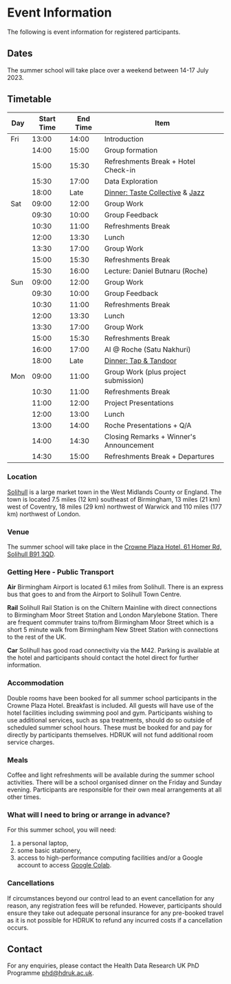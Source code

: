 # Event Information

The following is event information for registered participants.

## Dates

The summer school will take place over a weekend between 14-17 July 2023. 

## Timetable

|Day|Start Time|End Time|Item|
|---|----------|--------|----|
|Fri|13:00|14:00|Introduction|
|      |14:00|15:00|Group formation|
|      |15:00|15:30|Refreshments Break + Hotel Check-in|
|      |15:30|17:00|Data Exploration|
|      |18:00|Late |[Dinner: Taste Collective](https://tastecollectivesolihull.co.uk/) & [Jazz](https://solihullbid.co.uk/events/solihull-jazz-festival-2023/)| 
|Sat|09:00|12:00|Group Work|
|   |09:30|10:00|Group Feedback|
|   |10:30|11:00|Refreshments Break|
|   |12:00|13:30|Lunch|
|   |13:30|17:00|Group Work|
|   |15:00|15:30|Refreshments Break|
|   |15:30|16:00|Lecture: Daniel Butnaru (Roche)|
|Sun|09:00|12:00|Group Work|
|   |09:30|10:00|Group Feedback|
|   |10:30|11:00|Refreshments Break|
|   |12:00|13:30|Lunch|
|   |13:30|17:00|Group Work|
|   |15:00|15:30|Refreshments Break|
|   |16:00|17:00|AI @ Roche (Satu Nakhuri)|
|   |18:00|Late |[Dinner: Tap & Tandoor](https://tapandtandoor.co.uk/)| 
|Mon|09:00|11:00|Group Work (plus project submission)|
|   |10:30|11:00|Refreshments Break|
|   |11:00|12:00|Project Presentations|
|   |12:00|13:00|Lunch|
|   |13:00|14:00|Roche Presentations + Q/A|
|   |14:00|14:30|Closing Remarks + Winner's Announcement|
|   |14:30|15:00|Refreshments Break + Departures|

### Location

[Solihull](https://en.wikipedia.org/wiki/Solihull) is a large market town in the West Midlands County or England. The town is located 7.5 miles (12 km) southeast of Birmingham, 13 miles (21 km) west of Coventry, 18 miles (29 km) northwest of Warwick and 110 miles (177 km) northwest of London.

### Venue

The summer school will take place in the [Crowne Plaza Hotel, 61 Homer Rd, Solihull B91 3QD](https://www.ihg.com/crowneplaza/hotels/gb/en/solihull/bhxsl/hoteldetail).

### Getting Here - Public Transport 

**Air** Birmingham Airport is located 6.1 miles from Solihull. There is an express bus that goes to and from the Airport to Solihull Town Centre.

**Rail** Solihull Rail Station is on the Chiltern Mainline with direct connections to Birmingham Moor Street Station and London Marylebone Station. There are frequent commuter trains to/from Birmingham Moor Street which is a short 5 minute walk from Birmingham New Street Station with connections to the rest of the UK.

**Car** Solihull has good road connectivity via the M42. Parking is available at the hotel and participants should contact the hotel direct for further information.

### Accommodation

Double rooms have been booked for all summer school participants in the Crowne Plaza Hotel. Breakfast is included. All guests will have use of the hotel facilities including swimming pool and gym. Participants wishing to use additional services, such as spa treatments, should do so outside of scheduled summer school hours. These must be booked for and pay for directly by participants themselves. HDRUK will not fund additional room service charges.

### Meals

Coffee and light refreshments will be available during the summer school activities. There will be a school organised dinner on the Friday and Sunday evening. Participants are responsible for their own meal arrangements at all other times.

### What will I need to bring or arrange in advance?

For this summer school, you will need:

1. a personal laptop,
2. some basic stationery,
3. access to high-performance computing facilities and/or a Google account to access [Google Colab](https://colab.research.google.com/).

### Cancellations

If circumstances beyond our control lead to an event cancellation for any reason, any registration fees will be refunded. However, participants should ensure they take out adequate personal insurance for any pre-booked travel as it is not possible for HDRUK to refund any incurred costs if a cancellation occurs.

## Contact

For any enquiries, please contact the Health Data Research UK PhD Programme [phd@hdruk.ac.uk](phd@hdruk.ac.uk).
